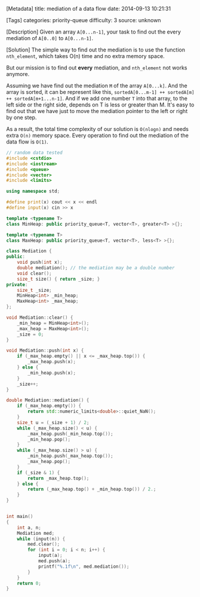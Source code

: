 [Metadata]
title: mediation of a data flow
date: 2014-09-13 10:21:31 

[Tags]
categories: priority-queue
difficulty: 3
source: unknown

[Description]
Given an array ``A[0...n-1]``, your task to find out the every mediation of ``A[0..0]`` to ``A[0...n-1]``.

[Solution]
The simple way to find out the mediation is to use the function ``nth_element``, which takes O(n) time and no extra memory space.

But our mission is to find out **every** mediation, and ``nth_element`` not works anymore.

Assuming we have find out the mediation ``M`` of the array ``A[0...k]``. And the array is sorted, it can be represent like this, ``sortedA[0...m-1] ++ sortedA[m] ++ sortedA[m+1...n-1]``. And if we add one number ``T`` into that array, to the left side or the right side, depends on T is less or greater than M. It's easy to find out that we have just to move the mediation pointer to the left or right by one step.

As a result, the total time complexity of our solution is ``O(nlogn)`` and needs extra ``O(n)`` memory space. Every operation to find out the mediation of the data flow is ``O(1)``.

```cpp
// random data tested
#include <cstdio>
#include <iostream>
#include <queue>
#include <vector>
#include <limits>

using namespace std;

#define print(x) cout << x << endl
#define input(x) cin >> x

template <typename T>
class MinHeap: public priority_queue<T, vector<T>, greater<T> >{};

template <typename T>
class MaxHeap: public priority_queue<T, vector<T>, less<T> >{};

class Mediation {
public:
    void push(int x);
    double mediation(); // the mediation may be a double number
    void clear();
    size_t size() { return _size; }
private:
    size_t _size;
    MinHeap<int> _min_heap;
    MaxHeap<int> _max_heap;
};

void Mediation::clear() {
    _min_heap = MinHeap<int>();
    _max_heap = MaxHeap<int>();
    _size = 0;
}

void Mediation::push(int x) {
    if (_max_heap.empty() || x <= _max_heap.top()) {
        _max_heap.push(x);
    } else {
        _min_heap.push(x);
    }
    _size++;
}

double Mediation::mediation() {
    if (_max_heap.empty()) {
        return std::numeric_limits<double>::quiet_NaN();
    }
    size_t u = (_size + 1) / 2;
    while (_max_heap.size() < u) {
        _max_heap.push(_min_heap.top());
        _min_heap.pop();
    }
    while (_max_heap.size() > u) {
        _min_heap.push(_max_heap.top());
        _max_heap.pop();
    }
    if (_size & 1) {
        return _max_heap.top();
    } else {
        return (_max_heap.top() + _min_heap.top()) / 2.;
    }
}


int main()
{
    int a, n;
    Mediation med;
    while (input(n)) {
        med.clear();
        for (int i = 0; i < n; i++) {
            input(a);
            med.push(a);
            printf("%.1f\n", med.mediation());
        }
    }
    return 0;
}
```


